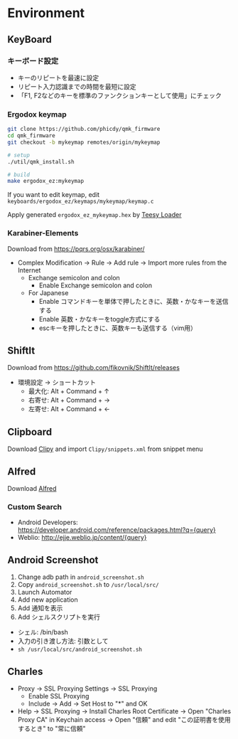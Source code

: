 # Environment

## KeyBoard

### キーボード設定

* キーのリピートを最速に設定
* リピート入力認識までの時間を最短に設定
* 「F1, F2などのキーを標準のファンクションキーとして使用」にチェック

### Ergodox keymap

```bash
git clone https://github.com/phicdy/qmk_firmware
cd qmk_firmware
git checkout -b mykeymap remotes/origin/mykeymap

# setup
./util/qmk_install.sh

# build
make ergodox_ez:mykeymap
```

If you want to edit keymap, edit `keyboards/ergodox_ez/keymaps/mykeymap/keymap.c`

Apply generated `ergodox_ez_mykeymap.hex` by [Teesy Loader](https://www.pjrc.com/teensy/loader.html) 

### Karabiner-Elements

Download from https://pqrs.org/osx/karabiner/

* Complex Modification -> Rule -> Add rule -> Import more rules from the Internet
	* Exchange semicolon and colon
		* Enable Exchange semicolon and colon
	* For Japanese
		* Enable コマンドキーを単体で押したときに、英数・かなキーを送信する
		* Enable 英数・かなキーをtoggle方式にする
		* escキーを押したときに、英数キーも送信する（vim用）

## ShiftIt

Download from https://github.com/fikovnik/ShiftIt/releases

* 環境設定 -> ショートカット
	* 最大化: Alt + Command + ↑
	* 右寄せ: Alt + Command + →
	* 左寄せ: Alt + Command + ←

## Clipboard

Download [Clipy](https://clipy-app.com/) and import `Clipy/snippets.xml` from snippet menu

## Alfred

Download [Alfred](https://www.alfredapp.com/) 

### Custom Search

* Android Developers: https://developer.android.com/reference/packages.html?q={query}
* Weblio: http://ejje.weblio.jp/content/{query}

## Android Screenshot

1. Change adb path in `android_screenshot.sh`
2. Copy `android_screenshot.sh` to `/usr/local/src/`
3. Launch Automator
4. Add new application
5. Add 通知を表示
6. Add シェルスクリプトを実行

* シェル: /bin/bash
* 入力の引き渡し方法: 引数として
* `sh /usr/local/src/android_screenshot.sh`

## Charles

- Proxy -> SSL Proxying Settings -> SSL Proxying
  - Enable SSL Proxying
  - Include -> Add -> Set Host to "*" and OK
- Help -> SSL Proxying -> Install Charles Root Certificate -> Open "Charles Proxy CA" in Keychain access -> Open "信頼" and edit "この証明書を使用するとき" to "常に信頼"
